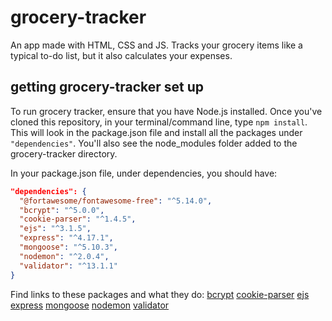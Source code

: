 # grocery-tracker
An app made with HTML, CSS and JS. Tracks your grocery items like a typical to-do list, but it also calculates your expenses.

## getting grocery-tracker set up
To run grocery tracker, ensure that you have Node.js installed. Once you've cloned this repository, in your terminal/command line, type `npm install`. This will look in the package.json file and install all the packages under `"dependencies"`. You'll also see the node_modules folder added to the grocery-tracker directory. 

In your package.json file, under dependencies, you should have:
```json
"dependencies": {
  "@fortawesome/fontawesome-free": "^5.14.0",
  "bcrypt": "^5.0.0",
  "cookie-parser": "^1.4.5",
  "ejs": "^3.1.5",
  "express": "^4.17.1",
  "mongoose": "^5.10.3",
  "nodemon": "^2.0.4",
  "validator": "^13.1.1"
}
```

Find links to these packages and what they do:
[bcrypt](https://github.com/kelektiv/node.bcrypt.js#readme)
[cookie-parser](https://github.com/expressjs/cookie-parser#readme)
[ejs](https://ejs.co/)
[express](https://expressjs.com/)
[mongoose](https://mongoosejs.com/)
[nodemon](https://nodemon.io/)
[validator](https://github.com/validatorjs/validator.js)